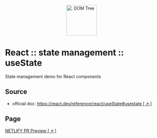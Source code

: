 <div style="text-align: center">
   <img src="./assets/images/React-icon.svg" alt="DOM Tree" width="100" />
</div>

# React :: state management :: useState

State management demo for React components

## Source
* official doc: [https://react.dev/reference/react/useState#usestate [ ↗ ] ](https://react.dev/reference/react/useState#usestate)

## Page
[NETLIFY PR Preview [ ↗ ] ](https://deploy-preview-1--react-state-management-app-daw.netlify.app/)
